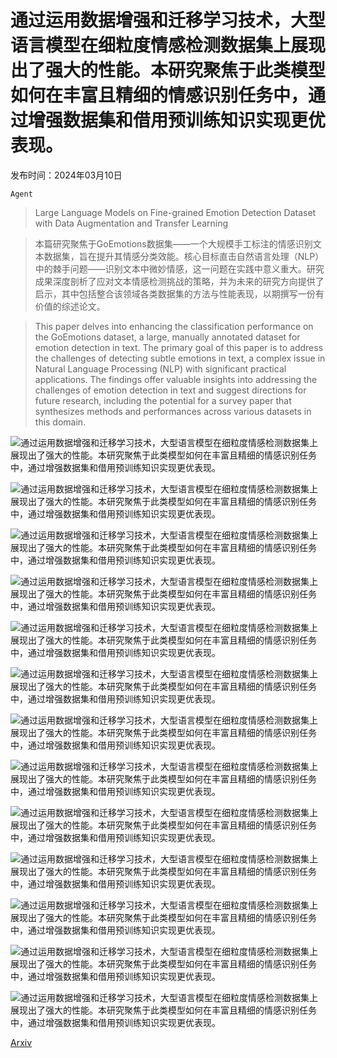 # 通过运用数据增强和迁移学习技术，大型语言模型在细粒度情感检测数据集上展现出了强大的性能。本研究聚焦于此类模型如何在丰富且精细的情感识别任务中，通过增强数据集和借用预训练知识实现更优表现。

发布时间：2024年03月10日

`Agent`

> Large Language Models on Fine-grained Emotion Detection Dataset with Data Augmentation and Transfer Learning

> 本篇研究聚焦于GoEmotions数据集——一个大规模手工标注的情感识别文本数据集，旨在提升其情感分类效能。核心目标直击自然语言处理（NLP）中的棘手问题——识别文本中微妙情感，这一问题在实践中意义重大。研究成果深度剖析了应对文本情感检测挑战的策略，并为未来的研究方向提供了启示，其中包括整合该领域各类数据集的方法与性能表现，以期撰写一份有价值的综述论文。

> This paper delves into enhancing the classification performance on the GoEmotions dataset, a large, manually annotated dataset for emotion detection in text. The primary goal of this paper is to address the challenges of detecting subtle emotions in text, a complex issue in Natural Language Processing (NLP) with significant practical applications. The findings offer valuable insights into addressing the challenges of emotion detection in text and suggest directions for future research, including the potential for a survey paper that synthesizes methods and performances across various datasets in this domain.

![通过运用数据增强和迁移学习技术，大型语言模型在细粒度情感检测数据集上展现出了强大的性能。本研究聚焦于此类模型如何在丰富且精细的情感识别任务中，通过增强数据集和借用预训练知识实现更优表现。](../../../paper_images/2403.06108/distributions_2.png)

![通过运用数据增强和迁移学习技术，大型语言模型在细粒度情感检测数据集上展现出了强大的性能。本研究聚焦于此类模型如何在丰富且精细的情感识别任务中，通过增强数据集和借用预训练知识实现更优表现。](../../../paper_images/2403.06108/losses_original.png)

![通过运用数据增强和迁移学习技术，大型语言模型在细粒度情感检测数据集上展现出了强大的性能。本研究聚焦于此类模型如何在丰富且精细的情感识别任务中，通过增强数据集和借用预训练知识实现更优表现。](../../../paper_images/2403.06108/losses_group.png)

![通过运用数据增强和迁移学习技术，大型语言模型在细粒度情感检测数据集上展现出了强大的性能。本研究聚焦于此类模型如何在丰富且精细的情感识别任务中，通过增强数据集和借用预训练知识实现更优表现。](../../../paper_images/2403.06108/losses_ekman.png)

![通过运用数据增强和迁移学习技术，大型语言模型在细粒度情感检测数据集上展现出了强大的性能。本研究聚焦于此类模型如何在丰富且精细的情感识别任务中，通过增强数据集和借用预训练知识实现更优表现。](../../../paper_images/2403.06108/train100.png)

![通过运用数据增强和迁移学习技术，大型语言模型在细粒度情感检测数据集上展现出了强大的性能。本研究聚焦于此类模型如何在丰富且精细的情感识别任务中，通过增强数据集和借用预训练知识实现更优表现。](../../../paper_images/2403.06108/train200.png)

![通过运用数据增强和迁移学习技术，大型语言模型在细粒度情感检测数据集上展现出了强大的性能。本研究聚焦于此类模型如何在丰富且精细的情感识别任务中，通过增强数据集和借用预训练知识实现更优表现。](../../../paper_images/2403.06108/train500.png)

![通过运用数据增强和迁移学习技术，大型语言模型在细粒度情感检测数据集上展现出了强大的性能。本研究聚焦于此类模型如何在丰富且精细的情感识别任务中，通过增强数据集和借用预训练知识实现更优表现。](../../../paper_images/2403.06108/train1000.png)

![通过运用数据增强和迁移学习技术，大型语言模型在细粒度情感检测数据集上展现出了强大的性能。本研究聚焦于此类模型如何在丰富且精细的情感识别任务中，通过增强数据集和借用预训练知识实现更优表现。](../../../paper_images/2403.06108/trainmax.png)

![通过运用数据增强和迁移学习技术，大型语言模型在细粒度情感检测数据集上展现出了强大的性能。本研究聚焦于此类模型如何在丰富且精细的情感识别任务中，通过增强数据集和借用预训练知识实现更优表现。](../../../paper_images/2403.06108/transferlearning.png)

![通过运用数据增强和迁移学习技术，大型语言模型在细粒度情感检测数据集上展现出了强大的性能。本研究聚焦于此类模型如何在丰富且精细的情感识别任务中，通过增强数据集和借用预训练知识实现更优表现。](../../../paper_images/2403.06108/distribution_original.png)

![通过运用数据增强和迁移学习技术，大型语言模型在细粒度情感检测数据集上展现出了强大的性能。本研究聚焦于此类模型如何在丰富且精细的情感识别任务中，通过增强数据集和借用预训练知识实现更优表现。](../../../paper_images/2403.06108/distribution_fullaug.png)

![通过运用数据增强和迁移学习技术，大型语言模型在细粒度情感检测数据集上展现出了强大的性能。本研究聚焦于此类模型如何在丰富且精细的情感识别任务中，通过增强数据集和借用预训练知识实现更优表现。](../../../paper_images/2403.06108/distribution_minority.png)

[Arxiv](https://arxiv.org/abs/2403.06108)